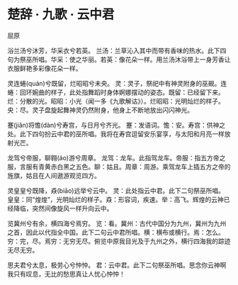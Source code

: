 <link href="../../../css/style.css" rel="stylesheet" type="text/css" />

# 楚辞 · 九歌 · 云中君

<span class="r">屈原

<div class="p">

浴兰汤兮沐芳，华采衣兮若英。
<span class="comment">兰汤：兰草沁入其中而带有香味的热水。此下四句为祭巫所唱。华采：使之华丽。若英：像花朵一样。用兰汤沐浴带上一身芳香让衣服鲜艳多彩像花朵一样。

灵连蜷(quán)兮既留，烂昭昭兮未央。
<span class="comment">灵：灵子，祭祀中有神灵附身的巫觋。连蜷：回环婉曲的样子，此处指舞蹈时身体婀娜摆动的姿态。既留：已经留下来。烂：分散的光。昭昭：小光（闻一多《九歌解诂》）。烂昭昭：光明灿烂的样子。央：尽。灵子盘旋起舞神灵仍然附身，他身上不断地放出闪闪神光。

蹇(jiǎn)将憺(dàn)兮寿宫，与日月兮齐光。
<span class="comment">蹇：发语词。憺：安。寿宫：供神之处。此下四句扮云中君的巫所唱。我将在寿宫逗留安乐宴享，与太阳和月亮一样放射光芒。

龙驾兮帝服，聊翱(áo)游兮周章。
<span class="comment">龙驾：龙车。此指驾龙车。帝服：指五方帝之服，言服有青黄赤白黑之五色。聊：姑且。周章：周游。乘驾龙车上插五方之帝的旌旗，姑且在人间遨游观览四方。

灵皇皇兮既降，猋(biāo)远举兮云中。
<span class="comment">灵：此处指云中君。此下二句祭巫所唱。皇皇：同“煌煌”，光明灿烂的样子。猋：形容词，疾速。举：高飞。辉煌的云神已经降临，突然间像旋风一样升向云中。

览冀州兮有余，横四海兮焉穷。
<span class="comment">览：看。冀州：古代中国分为九州，冀州为九州之首，因此以代指全中国。此下二句云中君所唱。横：横布或横行。焉：怎么。穷：完，尽。焉穷：无穷无尽。俯览中原我目光及于九州之外，横行四海我的踪迹无尽无穷。

思夫君兮太息，极劳心兮忡忡。
<span class="comment">君：云中君。此下二句祭巫所唱。思念你云神啊我只有叹息，无比的愁思真让人忧心忡忡！